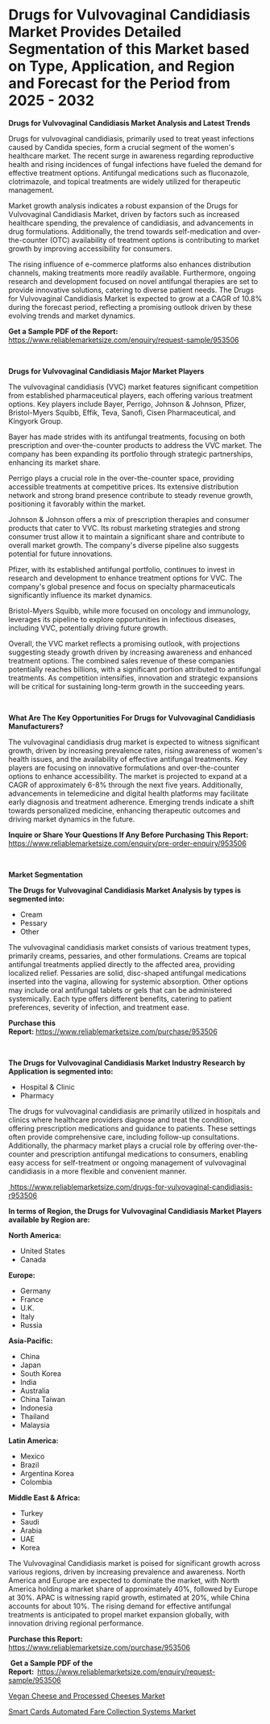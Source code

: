 <p><h1>Drugs for Vulvovaginal Candidiasis Market Provides Detailed Segmentation of this Market based on Type, Application, and Region and Forecast for the Period from 2025 - 2032</h1></p><p><strong>Drugs for Vulvovaginal Candidiasis Market Analysis and Latest Trends</strong></p>
<p><p>Drugs for vulvovaginal candidiasis, primarily used to treat yeast infections caused by Candida species, form a crucial segment of the women's healthcare market. The recent surge in awareness regarding reproductive health and rising incidences of fungal infections have fueled the demand for effective treatment options. Antifungal medications such as fluconazole, clotrimazole, and topical treatments are widely utilized for therapeutic management.</p><p>Market growth analysis indicates a robust expansion of the Drugs for Vulvovaginal Candidiasis Market, driven by factors such as increased healthcare spending, the prevalence of candidiasis, and advancements in drug formulations. Additionally, the trend towards self-medication and over-the-counter (OTC) availability of treatment options is contributing to market growth by improving accessibility for consumers.</p><p>The rising influence of e-commerce platforms also enhances distribution channels, making treatments more readily available. Furthermore, ongoing research and development focused on novel antifungal therapies are set to provide innovative solutions, catering to diverse patient needs. The Drugs for Vulvovaginal Candidiasis Market is expected to grow at a CAGR of 10.8% during the forecast period, reflecting a promising outlook driven by these evolving trends and market dynamics.</p></p>
<p><strong>Get a Sample PDF of the Report:&nbsp;</strong> <a href="https://www.reliablemarketsize.com/enquiry/request-sample/953506?utm_campaign=2113&utm_medium=2&utm_source=Github&utm_content=ia&utm_term=07032025&utm_id=drugs-for-vulvovaginal-candidiasis">https://www.reliablemarketsize.com/enquiry/request-sample/953506</a></p>
<p>&nbsp;</p>
<p><strong>Drugs for Vulvovaginal Candidiasis Major Market Players</strong></p>
<p><p>The vulvovaginal candidiasis (VVC) market features significant competition from established pharmaceutical players, each offering various treatment options. Key players include Bayer, Perrigo, Johnson & Johnson, Pfizer, Bristol-Myers Squibb, Effik, Teva, Sanofi, Cisen Pharmaceutical, and Kingyork Group.</p><p>Bayer has made strides with its antifungal treatments, focusing on both prescription and over-the-counter products to address the VVC market. The company has been expanding its portfolio through strategic partnerships, enhancing its market share.</p><p>Perrigo plays a crucial role in the over-the-counter space, providing accessible treatments at competitive prices. Its extensive distribution network and strong brand presence contribute to steady revenue growth, positioning it favorably within the market.</p><p>Johnson & Johnson offers a mix of prescription therapies and consumer products that cater to VVC. Its robust marketing strategies and strong consumer trust allow it to maintain a significant share and contribute to overall market growth. The company's diverse pipeline also suggests potential for future innovations.</p><p>Pfizer, with its established antifungal portfolio, continues to invest in research and development to enhance treatment options for VVC. The company's global presence and focus on specialty pharmaceuticals significantly influence its market dynamics.</p><p>Bristol-Myers Squibb, while more focused on oncology and immunology, leverages its pipeline to explore opportunities in infectious diseases, including VVC, potentially driving future growth.</p><p>Overall, the VVC market reflects a promising outlook, with projections suggesting steady growth driven by increasing awareness and enhanced treatment options. The combined sales revenue of these companies potentially reaches billions, with a significant portion attributed to antifungal treatments. As competition intensifies, innovation and strategic expansions will be critical for sustaining long-term growth in the succeeding years.</p></p>
<p>&nbsp;</p>
<p><strong>What Are The Key Opportunities For Drugs for Vulvovaginal Candidiasis Manufacturers?</strong></p>
<p><p>The vulvovaginal candidiasis drug market is expected to witness significant growth, driven by increasing prevalence rates, rising awareness of women's health issues, and the availability of effective antifungal treatments. Key players are focusing on innovative formulations and over-the-counter options to enhance accessibility. The market is projected to expand at a CAGR of approximately 6-8% through the next five years. Additionally, advancements in telemedicine and digital health platforms may facilitate early diagnosis and treatment adherence. Emerging trends indicate a shift towards personalized medicine, enhancing therapeutic outcomes and driving market dynamics in the future.</p></p>
<p><strong>Inquire or Share Your Questions If Any Before Purchasing This Report:</strong> <a href="https://www.reliablemarketsize.com/enquiry/pre-order-enquiry/953506?utm_campaign=2113&utm_medium=2&utm_source=Github&utm_content=ia&utm_term=07032025&utm_id=drugs-for-vulvovaginal-candidiasis">https://www.reliablemarketsize.com/enquiry/pre-order-enquiry/953506</a></p>
<p>&nbsp;</p>
<p><strong>Market Segmentation</strong></p>
<p><strong>The Drugs for Vulvovaginal Candidiasis Market Analysis by types is segmented into:</strong></p>
<p><ul><li>Cream</li><li>Pessary</li><li>Other</li></ul></p>
<p><p>The vulvovaginal candidiasis market consists of various treatment types, primarily creams, pessaries, and other formulations. Creams are topical antifungal treatments applied directly to the affected area, providing localized relief. Pessaries are solid, disc-shaped antifungal medications inserted into the vagina, allowing for systemic absorption. Other options may include oral antifungal tablets or gels that can be administered systemically. Each type offers different benefits, catering to patient preferences, severity of infection, and treatment ease.</p></p>
<p><strong>Purchase this Report:&nbsp;</strong><a href="https://www.reliablemarketsize.com/purchase/953506?utm_campaign=2113&utm_medium=2&utm_source=Github&utm_content=ia&utm_term=07032025&utm_id=drugs-for-vulvovaginal-candidiasis">https://www.reliablemarketsize.com/purchase/953506</a></p>
<p>&nbsp;</p>
<p><strong>The Drugs for Vulvovaginal Candidiasis Market Industry Research by Application is segmented into:</strong></p>
<p><ul><li>Hospital & Clinic</li><li>Pharmacy</li></ul></p>
<p><p>The drugs for vulvovaginal candidiasis are primarily utilized in hospitals and clinics where healthcare providers diagnose and treat the condition, offering prescription medications and guidance to patients. These settings often provide comprehensive care, including follow-up consultations. Additionally, the pharmacy market plays a crucial role by offering over-the-counter and prescription antifungal medications to consumers, enabling easy access for self-treatment or ongoing management of vulvovaginal candidiasis in a more flexible and convenient manner.</p></p>
<p><a href="https://www.reliablemarketsize.com/drugs-for-vulvovaginal-candidiasis-r953506?utm_campaign=2113&utm_medium=2&utm_source=Github&utm_content=ia&utm_term=07032025&utm_id=drugs-for-vulvovaginal-candidiasis">&nbsp;https://www.reliablemarketsize.com/drugs-for-vulvovaginal-candidiasis-r953506</a></p>
<p><strong>In terms of Region, the Drugs for Vulvovaginal Candidiasis Market Players available by Region are:</strong></p>
<p>
    <p> <strong> North America: </strong>
        <ul>
            <li>United States</li>
            <li>Canada</li>
        </ul>
        </p> 
    <p> <strong> Europe: </strong>
        <ul>
            <li>Germany</li>
            <li>France</li>
            <li>U.K.</li>
            <li>Italy</li>
            <li>Russia</li>
        </ul>
        </p> 
    <p> <strong> Asia-Pacific: </strong>
        <ul>
            <li>China</li>
            <li>Japan</li>
            <li>South Korea</li>
            <li>India</li>
            <li>Australia</li>
            <li>China Taiwan</li>
            <li>Indonesia</li>
            <li>Thailand</li>
            <li>Malaysia</li>
        </ul>
        </p> 
    <p> <strong> Latin America: </strong>
        <ul>
            <li>Mexico</li>
            <li>Brazil</li>
            <li>Argentina Korea</li>
            <li>Colombia</li>
        </ul>
        </p> 
    <p> <strong> Middle East & Africa: </strong>
        <ul>
            <li>Turkey</li>
            <li>Saudi</li>
            <li>Arabia</li>
            <li>UAE</li>
            <li>Korea</li>
        </ul>
    </p>
    </p>
<p><p>The Vulvovaginal Candidiasis market is poised for significant growth across various regions, driven by increasing prevalence and awareness. North America and Europe are expected to dominate the market, with North America holding a market share of approximately 40%, followed by Europe at 30%. APAC is witnessing rapid growth, estimated at 20%, while China accounts for about 10%. The rising demand for effective antifungal treatments is anticipated to propel market expansion globally, with innovation driving regional performance.</p></p>
<p><strong>Purchase this Report: </strong><a href="https://www.reliablemarketsize.com/purchase/953506?utm_campaign=2113&utm_medium=2&utm_source=Github&utm_content=ia&utm_term=07032025&utm_id=drugs-for-vulvovaginal-candidiasis">https://www.reliablemarketsize.com/purchase/953506</a></p>
<p>&nbsp;<strong>Get a Sample PDF of the Report:&nbsp;&nbsp;</strong><a href="https://www.reliablemarketsize.com/enquiry/request-sample/953506?utm_campaign=2113&utm_medium=2&utm_source=Github&utm_content=ia&utm_term=07032025&utm_id=drugs-for-vulvovaginal-candidiasis">https://www.reliablemarketsize.com/enquiry/request-sample/953506</a></p>
<p><strong></strong></p>
<p><p><a href="https://github.com/mafuzakirju/Market-Research-Report-List-1/blob/main/vegan-cheese-and-processed-cheeses-market.md?utm_campaign=2113&utm_medium=2&utm_source=Github&utm_content=ia&utm_term=07032025&utm_id=drugs-for-vulvovaginal-candidiasis">Vegan Cheese and Processed Cheeses Market</a></p><p><a href="https://github.com/dringals/Market-Research-Report-List-6/blob/main/smart-cards-automated-fare-collection-systems-market.md?utm_campaign=2113&utm_medium=2&utm_source=Github&utm_content=ia&utm_term=07032025&utm_id=drugs-for-vulvovaginal-candidiasis">Smart Cards Automated Fare Collection Systems Market</a></p></p>